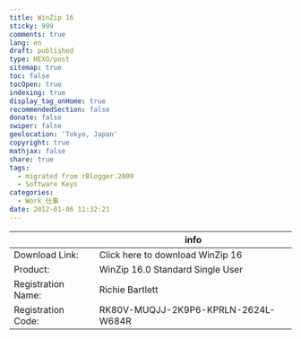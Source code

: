 ```yaml
---
title: WinZip 16
sticky: 999
comments: true
lang: en
draft: published
type: HEXO/post
sitemap: true
toc: false
tocOpen: true
indexing: true
display_tag_onHome: true
recommendedSection: false
donate: false
swiper: false
geolocation: 'Tokyo, Japan'
copyright: true
mathjax: false
share: true
tags:
  - migrated from rBlogger.2009
  - Software Keys
categories:
  - Work_仕事
date: 2012-01-06 11:32:21
---
```




|   | info |
| -- | -- |
| Download Link:      | Click here to download WinZip 16  |
| Product:            | WinZip 16.0 Standard Single User        |
| Registration Name:  | Richie Bartlett        |
| Registration Code:  | RK80V-MUQJJ-2K9P6-KPRLN-2624L-W684R       |